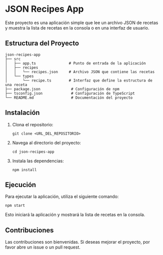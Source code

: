 # JSON Recipes App

Este proyecto es una aplicación simple que lee un archivo JSON de recetas y muestra la lista de recetas en la consola o en una interfaz de usuario.

## Estructura del Proyecto

```
json-recipes-app
├── src
│   ├── app.ts               # Punto de entrada de la aplicación
│   ├── recipes
│   │   └── recipes.json     # Archivo JSON que contiene las recetas
│   └── types
│       └── recipe.ts        # Interfaz que define la estructura de una receta
├── package.json              # Configuración de npm
├── tsconfig.json             # Configuración de TypeScript
└── README.md                 # Documentación del proyecto
```

## Instalación

1. Clona el repositorio:
   ```
   git clone <URL_DEL_REPOSITORIO>
   ```
2. Navega al directorio del proyecto:
   ```
   cd json-recipes-app
   ```
3. Instala las dependencias:
   ```
   npm install
   ```

## Ejecución

Para ejecutar la aplicación, utiliza el siguiente comando:
```
npm start
```

Esto iniciará la aplicación y mostrará la lista de recetas en la consola.

## Contribuciones

Las contribuciones son bienvenidas. Si deseas mejorar el proyecto, por favor abre un issue o un pull request.